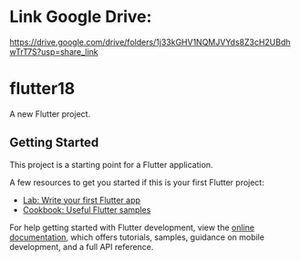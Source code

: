 # Link Google Drive:
https://drive.google.com/drive/folders/1j33kGHV1NQMJVYds8Z3cH2UBdhwTrT7S?usp=share_link


# flutter18

A new Flutter project.

## Getting Started

This project is a starting point for a Flutter application.

A few resources to get you started if this is your first Flutter project:

- [Lab: Write your first Flutter app](https://docs.flutter.dev/get-started/codelab)
- [Cookbook: Useful Flutter samples](https://docs.flutter.dev/cookbook)

For help getting started with Flutter development, view the
[online documentation](https://docs.flutter.dev/), which offers tutorials,
samples, guidance on mobile development, and a full API reference.
